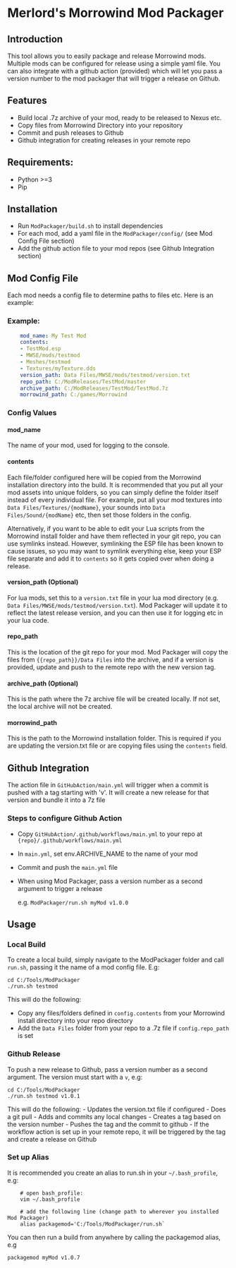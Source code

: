 # Merlord's Morrowind Mod Packager

## Introduction
This tool allows you to easily package and release Morrowind mods. Multiple mods can be configured for release using a simple yaml file. You can also integrate with a github action (provided) which will let you pass a version number to the mod packager that will trigger a release on Github.

## Features
- Build local .7z archive of your mod, ready to be released to Nexus etc.
- Copy files from Morrowind Directory into your repository
- Commit and push releases to Github
- Github integration for creating releases in your remote repo

## Requirements:
- Python >=3
- Pip

## Installation
- Run `ModPackager/build.sh` to install dependencies
- For each mod, add a yaml file in the `ModPackager/config/` (see Mod Config File section)
- Add the github action file to your mod repos (see Github Integration section)


## Mod Config File
Each mod needs a config file to determine paths to files etc. Here is an example:

### Example:
```yaml
    mod_name: My Test Mod
    contents:
    - TestMod.esp
    - MWSE/mods/testmod
    - Meshes/testmod
    - Textures/myTexture.dds
    version_path: Data Files/MWSE/mods/testmod/version.txt
    repo_path: C:/ModReleases/TestMod/master
    archive_path: C:/ModReleases/TestMod/TestMod.7z
    morrowind_path: C:/games/Morrowind
```
### Config Values

#### mod_name
The name of your mod, used for logging to the console.

#### contents
Each file/folder configured here will be copied from the Morrowind installation directory into the build. It is recommended that you put all your mod assets into unique folders, so you can simply define the folder itself instead of every individual file. For example, put all your mod textures into `Data Files/Textures/{modName}`, your sounds into `Data Files/Sound/{modName}` etc, then set those folders in the config.

Alternatively, if you want to be able to edit your Lua scripts from the Morrowind install folder and have them reflected in your git repo, you can use symlinks instead. However, symlinking the ESP file has been known to cause issues, so you may want to symlink everything else, keep your ESP file separate and add it to `contents` so it gets copied over when doing a release.

#### version_path (Optional)
For lua mods, set this to a `version.txt` file in your lua mod directory (e.g. `Data Files/MWSE/mods/testmod/version.txt`). Mod Packager will update it to reflect the latest release version, and you can then use it for logging etc in your lua code.

#### repo_path
This is the location of the git repo for your mod. Mod Packager will copy the files from `{{repo_path}}/Data Files` into the archive, and if a version is provided, update and push to the remote repo with the new version tag.

#### archive_path (Optional)
This is the path where the 7z archive file will be created locally. If not set, the local archive will not be created.

#### morrowind_path
This is the path to the Morrowind installation folder. This is required if you are updating the version.txt file or are copying files using the `contents` field.


## Github Integration
The action file in `GitHubAction/main.yml` will trigger when a commit is pushed with a tag starting with 'v'.
It will create a new release for that version and bundle it into a 7z file

### Steps to configure Github Action
- Copy `GitHubAction/.github/workflows/main.yml` to your repo at `{repo}/.github/workflows/main.yml`
- In `main.yml`, set env.ARCHIVE_NAME to the name of your mod
- Commit and push the `main.yml` file
- When using Mod Packager, pass a version number as a second argument to trigger a release

    e.g. `ModPackager/run.sh myMod v1.0.0`


## Usage

### Local Build
To create a local build, simply navigate to the ModPackager folder and call `run.sh`, passing it the name of a mod config file. E.g:

```
cd C:/Tools/ModPackager
./run.sh testmod
```

This will do the following:
- Copy any files/folders defined in `config.contents` from your Morrowind install directory into your repo directory
- Add the `Data Files` folder from your repo to a .7z file if `config.repo_path` is set

### Github Release
To push a new release to Github, pass a version number as a second argument. The version must start with a `v`, e.g:

```
cd C:/Tools/ModPackager
./run.sh testmod v1.0.1
```

This will do the following:
    - Updates the version.txt file if configured
    - Does a git pull
    - Adds and commits any local changes
    - Creates a tag based on the version number
    - Pushes the tag and the commit to github
    - If the workflow action is set up in your remote repo, it will be triggered by the tag and create a release on Github

### Set up Alias
It is recommended you create an alias to run.sh in your `~/.bash_profile`, e.g:
```
    # open bash_profile:
    vim ~/.bash_profile

    # add the following line (change path to wherever you installed Mod Packager)
    alias packagemod='C:/Tools/ModPackager/run.sh`
```

You can then run a build from anywhere by calling the packagemod alias, e.g
```
packagemod myMod v1.0.7
```